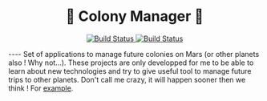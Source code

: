<h1 align="center">🚀 Colony Manager 🚀</h1>

<p align="center">
  <a href="#">
    <img
      src="https://github.com/fdivrusa/ColonyManager/workflows/API%20status/badge.svg"
      alt="Build Status"
    />
  </a>

  <a href="#">
    <img
      src="https://api.codacy.com/project/badge/Grade/ba60f1b39049426399156c5fd78bf890"
      alt="Build Status"
    />
  </a>
</p>

---- Set of applications to manage future colonies on Mars (or other planets
also ! Why not...). These projects are only developped for me to be able to
learn about new technologies and try to give useful tool to manage future trips
to other planets. Don't call me crazy, it will happen sooner then we think ! For
[example](https://www.businessinsider.fr/us/elon-musk-plans-1-million-people-to-mars-by-2050-2020-1#:~:text=Elon%20Musk%20says%20he%20plans,jobs%27%20on%20the%20red%20planet&text=Elon%20Musk%20recently%20shared%20details,people%20to%20Mars%20by%202050.).
